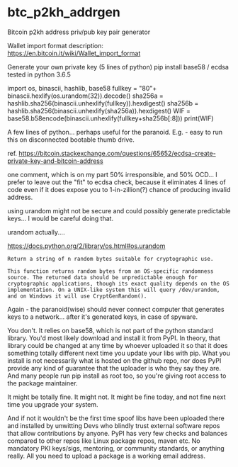# btc_p2kh_addrgen
Bitcoin p2kh address priv/pub key pair generator

Wallet import format description:
https://en.bitcoin.it/wiki/Wallet_import_format

Generate your own private key (5 lines of python)
pip install base58 / ecdsa
tested in python 3.6.5

   import os, binascii, hashlib, base58
   fullkey = "80"+ binascii.hexlify(os.urandom(32)).decode()
   sha256a = hashlib.sha256(binascii.unhexlify(fullkey)).hexdigest()
   sha256b = hashlib.sha256(binascii.unhexlify(sha256a)).hexdigest()
   WIF = base58.b58encode(binascii.unhexlify(fullkey+sha256b[:8]))
   print(WIF)

A few lines of python... perhaps useful for the paranoid.
E.g. - easy to run this on disconnected bootable thumb drive.

ref. https://bitcoin.stackexchange.com/questions/65652/ecdsa-create-private-key-and-bitcoin-address


one comment, which is on my part 50% irresponsible, and 50% OCD... I prefer to leave out the "fit" to ecdsa check, because it eliminates 4 lines of code even if it does expose you to 1-in-zillion(?) chance of producing invalid address.

using urandom might not be secure and could possibly generate predictable keys... I would be careful doing that.

urandom actually....

https://docs.python.org/2/library/os.html#os.urandom

    Return a string of n random bytes suitable for cryptographic use.

    This function returns random bytes from an OS-specific randomness source. The returned data should be unpredictable enough for cryptographic applications, though its exact quality depends on the OS implementation. On a UNIX-like system this will query /dev/urandom, and on Windows it will use CryptGenRandom().

Again - the paranoid(wise) should never connect computer that generates keys to a network... after it's generated keys, in case of spyware.

You don't. It relies on base58, which is not part of the python standard library. You'd most likely download and install it from PyPI. In theory, that library could be changed at any time by whoever uploaded it so that it does something totally different next time you update your libs with pip. What you install is not necessarily what is hosted on the github repo, nor does PyPI provide any kind of guarantee that the uploader is who they say they are. And many people run pip install as root too, so you're giving root access to the package maintainer.

It might be totally fine. It might not. It might be fine today, and not fine next time you upgrade your system.

And if not it wouldn't be the first time spoof libs have been uploaded there and installed by unwitting Devs who blindly trust external software repos that allow contributions by anyone. PyPI has very few checks and balances compared to other repos like Linux package repos, maven etc. No mandatory PKI keys/sigs, mentoring, or community standards, or anything really. All you need to upload a package is a working email address.
